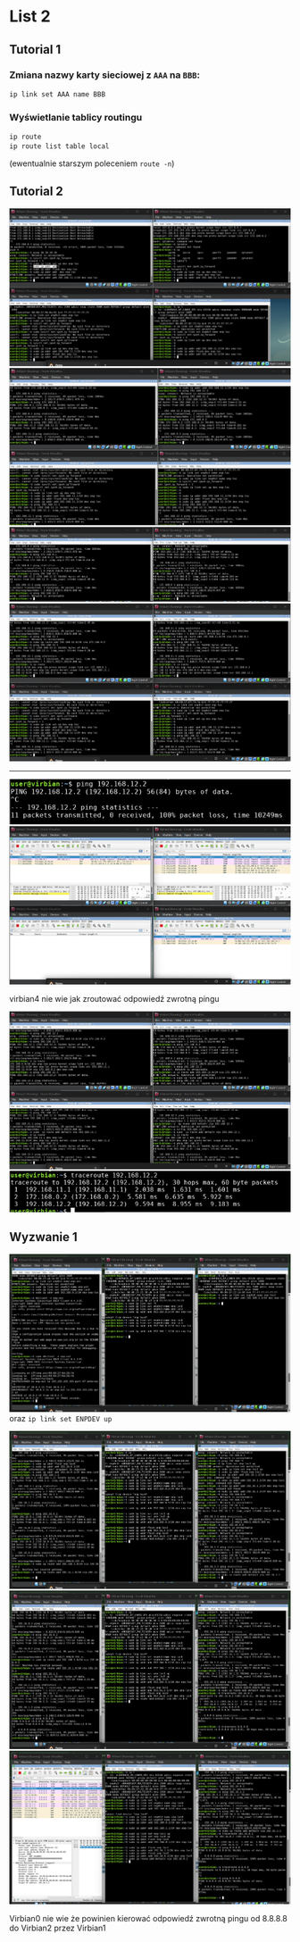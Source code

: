 # List 2

## Tutorial 1
### Zmiana nazwy karty sieciowej z `AAA` na `BBB`:
```bash
ip link set AAA name BBB
```

### Wyświetlanie tablicy routingu
```bash
ip route
ip route list table local
```

(ewentualnie starszym poleceniem `route -n`)  

## Tutorial 2

![img](image.png)
![img](image-1.png)
![img](image-2.png)
![img](image-3.png)

_____

![smimg](image-4.png)
![img](image-5.png)

virbian4 nie wie jak zroutować odpowiedź zwrotną pingu

![img](image-6.png)
![smimg](image-7.png)



## Wyzwanie 1

![img](image-8.png)
oraz `ip link set ENPDEV up`

![img](image-9.png)
![img](image-10.png)
![img](image-11.png)

Virbian0 nie wie że powinien kierować odpowiedź zwrotną pingu od 8.8.8.8 do Virbian2 przez Virbian1


